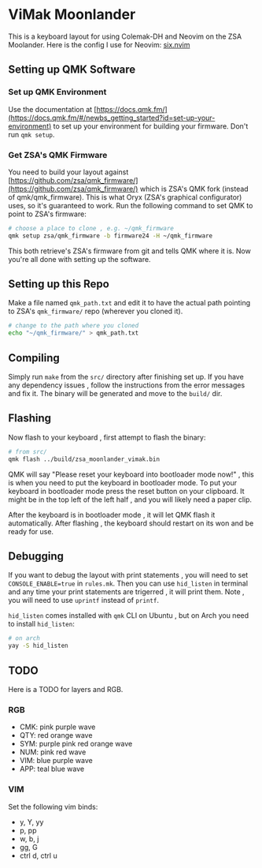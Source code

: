 # ViMak Moonlander
This is a keyboard layout for using Colemak-DH and Neovim on the ZSA Moolander. Here is the config I use for Neovim: [six.nvim](https://github.com/mrdandelion6/six.nvim)

## Setting up QMK Software
### Set up QMK Environment
Use the documentation at [https://docs.qmk.fm/](https://docs.qmk.fm/#/newbs_getting_started?id=set-up-your-environment) to set up your environment for building your firmware. Don't run `qmk setup`.

### Get ZSA's QMK Firmware
You need to build your layout against [https://github.com/zsa/qmk_firmware/](https://github.com/zsa/qmk_firmware/) which is ZSA's QMK fork (instead of qmk/qmk_firmware). This is what Oryx (ZSA's graphical configurator) uses, so it's guaranteed to work. Run the following command to set QMK to point to ZSA's firmware:
```bash
# choose a place to clone , e.g. ~/qmk_firmware
qmk setup zsa/qmk_firmware -b firmware24 -H ~/qmk_firmware
```
This both retrieve's ZSA's firmware from git and tells QMK where it is. Now you're all done with setting up the software.

## Setting up this Repo
Make a file named `qmk_path.txt` and edit it to have the actual path pointing to ZSA's `qmk_firmware/` repo (wherever you cloned it).
```bash
# change to the path where you cloned
echo "~/qmk_firmware/" > qmk_path.txt
```

## Compiling
Simply run `make` from the `src/` directory after finishing set up. If you have any dependency issues , follow the instructions from the error messages and fix it. The binary will be generated and move to the `build/` dir.

## Flashing
Now flash to your keyboard , first attempt to flash the binary:
```bash
# from src/
qmk flash ../build/zsa_moonlander_vimak.bin
```
QMK will say "Please reset your keyboard into bootloader mode now!" , this is when you need to put the keyboard in bootloader mode. To put your keyboard in bootloader mode press the reset button on your clipboard. It might be in the top left of the left half , and you will likely need a paper clip.

After the keyboard is in bootloader mode , it will let QMK flash it automatically. After flashing , the keyboard should restart on its won and be ready for use.

## Debugging
If you want to debug the layout with print statements , you will need to set `CONSOLE_ENABLE=true` in `rules.mk`. Then you can use `hid_listen` in terminal and any time your print statements are trigerred , it will print them. Note , you will need to use `uprintf` instead of `printf`.

`hid_listen` comes installed with `qmk` CLI on Ubuntu , but on Arch you need to install `hid_listen`:
```bash
# on arch
yay -S hid_listen
```

## TODO
Here is a TODO for layers and RGB.

### RGB
- CMK: pink purple wave
- QTY: red orange wave
- SYM: purple pink red orange wave
- NUM: pink red wave
- VIM: blue purple wave
- APP: teal blue wave

### VIM
Set the following vim binds:
- y, Y, yy
- p, pp
- w, b, j
- gg, G
- ctrl d, ctrl u
